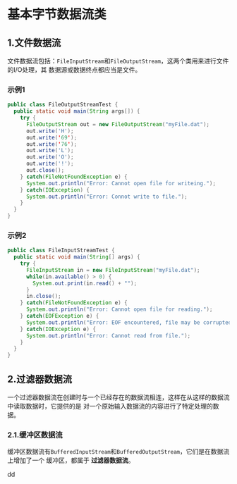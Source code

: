 基本字节数据流类
================================================================================
## 1.文件数据流
文件数据流包括：`FileInputStream`和`FileOutputStream`，这两个类用来进行文件的I/O处理，其
数据源或数据终点都应当是文件。

### 示例1
```java
public class FileOutputStreamTest {
  public static void main(String args[]) {
    try {
      FileOutputStream out = new FileOutputStream("myFile.dat");
      out.write('H');
      out.write('69');
      out.write('76');
      out.write('L');
      out.write('O');
      out.write('!');
      out.close();
    } catch(FileNotFoundException e) {
      System.out.println("Error: Cannot open file for writeing.");
    } catch(IOException) {
      System.out.println("Error: Connot write to file.");
    }
  }
}
```

### 示例2
```java
public class FileInputStreamTest {
  public static void main(String[] args) {
    try {
      FileInputStream in = new FileInputStream("myFile.dat");
      while(in.available() > 0) {
        System.out.print(in.read() + "");
      }
      in.close();
    } catch(FileNotFoundException e) {
      System.out.println("Error: Cannot open file for reading.");
    } catch(EOFException e) {
      System.out.println("Error: EOF encountered, file may be corrupted.");
    } catch(IOException e) {
      System.out.println("Error: Cannot read from file.");
    }
  }
}
```

## 2.过滤器数据流
一个过滤器数据流在创建时与一个已经存在的数据流相连，这样在从这样的数据流中读取数据时，它提供的是
对一个原始输入数据流的内容进行了特定处理的数据。

### 2.1.缓冲区数据流
缓冲区数据流有`BufferedInputStream`和`BufferedOutputStream`，它们是在数据流上增加了一个
缓冲区，都属于 **过滤器数据流**。




































dd
